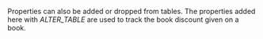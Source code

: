 Properties can also be added or dropped from tables. The properties added here with _ALTER_TABLE_ are used to track the book discount given on a book. 
